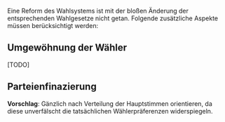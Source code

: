 Eine Reform des Wahlsystems ist mit der bloßen Änderung der entsprechenden Wahlgesetze nicht getan. Folgende zusätzliche Aspekte müssen berücksichtigt werden:
## Umgewöhnung der Wähler
[TODO]
## Parteienfinazierung
**Vorschlag**: Gänzlich nach Verteilung der Hauptstimmen orientieren, da diese unverfälscht die tatsächlichen Wählerpräferenzen widerspiegeln.
